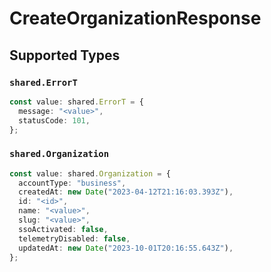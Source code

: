 # CreateOrganizationResponse


## Supported Types

### `shared.ErrorT`

```typescript
const value: shared.ErrorT = {
  message: "<value>",
  statusCode: 101,
};
```

### `shared.Organization`

```typescript
const value: shared.Organization = {
  accountType: "business",
  createdAt: new Date("2023-04-12T21:16:03.393Z"),
  id: "<id>",
  name: "<value>",
  slug: "<value>",
  ssoActivated: false,
  telemetryDisabled: false,
  updatedAt: new Date("2023-10-01T20:16:55.643Z"),
};
```

